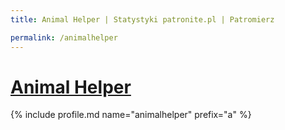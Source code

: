 ```yaml
---
title: Animal Helper | Statystyki patronite.pl | Patromierz

permalink: /animalhelper
---
```


# [Animal Helper](https://patronite.pl/animalhelper)

{% include profile.md name="animalhelper" prefix="a" %}
